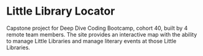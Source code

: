 # Little Library Locator
Capstone project for Deep Dive Coding Bootcamp, cohort 40, built by 4 remote team members.
The site provides an interactive map with the ability to manage Little Libraries and manage
literary events at those Little Libraries.
